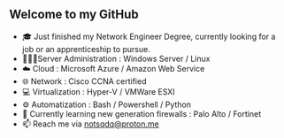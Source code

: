 ## Welcome to my GitHub 

- 🎓 Just finished my Network Engineer Degree, currently looking for a job or an apprenticeship to pursue.
- 👩🏻‍💻Server Administration : Windows Server / Linux
- ☁️ Cloud : Microsoft Azure / Amazon Web Service
- 🌐 Network : Cisco CCNA certified
- 💻 Virtualization : Hyper-V / VMWare ESXI
- ⚙️ Automatization : Bash / Powershell / Python
- 💪 Currently learning new generation firewalls : Palo Alto / Fortinet
- 📫 Reach me via notsqdq@proton.me
